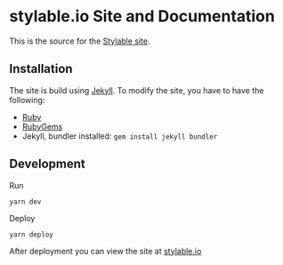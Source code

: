 # stylable.io Site and Documentation

This is the source for the [Stylable site](https://stylable.io/).

## Installation

The site is build using [Jekyll](http://jekyllrb.com/). To modify the site, you have to have the following:

* [Ruby](https://www.ruby-lang.org/en/downloads/)
* [RubyGems](https://rubygems.org/pages/download)
* Jekyll, bundler installed: `gem install jekyll bundler`

## Development

Run 
```
yarn dev
```

Deploy
```
yarn deploy
```

After deployment you can view the site at [stylable.io](https://stylable.io/)